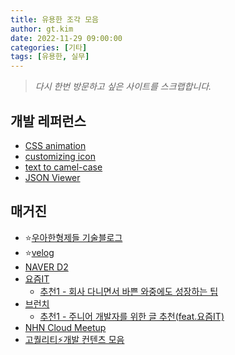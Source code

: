 ```yaml
---
title: 유용한 조각 모음
author: gt.kim
date: 2022-11-29 09:00:00
categories: [기타]
tags: [유용한, 실무]
---
```


> _다시 한번 방문하고 싶은 사이트를 스크랩합니다._

## 개발 레퍼런스
- [CSS animation](https://animista.net/)
- [customizing icon](https://icon.ray.so/)
- [text to camel-case](https://textedit.tools/camelcase)
- [JSON Viewer](https://codebeautify.org/jsonviewer)

## 매거진
- ⭐[우아한형제들 기술블로그](https://techblog.woowahan.com/)
- ⭐[velog](https://velog.io/)
- [NAVER D2](https://d2.naver.com/helloworld)
- [요즘IT](https://yozm.wishket.com/magazine/)
    * [추천1 - 회사 다니면서 바쁜 와중에도 성장하는 팁](https://yozm.wishket.com/magazine/detail/1742/)
- [브런치](https://brunch.co.kr/keyword/IT)
    * [추천1 - 주니어 개발자를 위한 글 추천(feat.요즘IT)](https://brunch.co.kr/@fullmoon22/33)
- [NHN Cloud Meetup](https://meetup.toast.com/)
- [고퀄리티⚡개발 컨텐츠 모음](https://github.com/Integerous/goQuality-dev-contents)